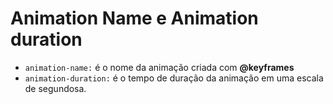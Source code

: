 # Animation Name e Animation duration

- `animation-name:` é o nome da animação criada com **@keyframes**
- `animation-duration:` é o tempo de duração da animação em uma escala de segundosa.